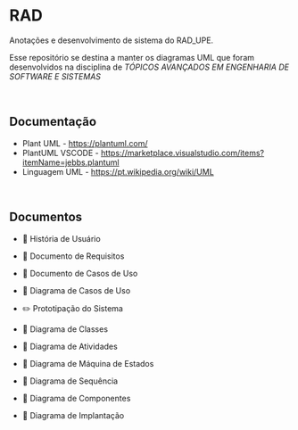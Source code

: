 # RAD
Anotações e desenvolvimento de sistema do RAD_UPE.

Esse repositório se destina a manter os diagramas UML que foram desenvolvidos na disciplina de _TÓPICOS AVANÇADOS EM ENGENHARIA DE SOFTWARE E SISTEMAS_ 

&nbsp;

## Documentação

- Plant UML - https://plantuml.com/
- PlantUML VSCODE - https://marketplace.visualstudio.com/items?itemName=jebbs.plantuml
- Linguagem UML - https://pt.wikipedia.org/wiki/UML

&nbsp;

## Documentos

* :notebook: História de Usuário
* :notebook: Documento de Requisitos

* :notebook: Documento de Casos de Uso
* :ledger: Diagrama de Casos de Uso
* :pencil2: Prototipação do Sistema

* :ledger: Diagrama de Classes
* :ledger: Diagrama de Atividades
* :ledger: Diagrama de Máquina de Estados
* :ledger: Diagrama de Sequência
* :ledger: Diagrama de Componentes
* :ledger: Diagrama de Implantação

&nbsp;
